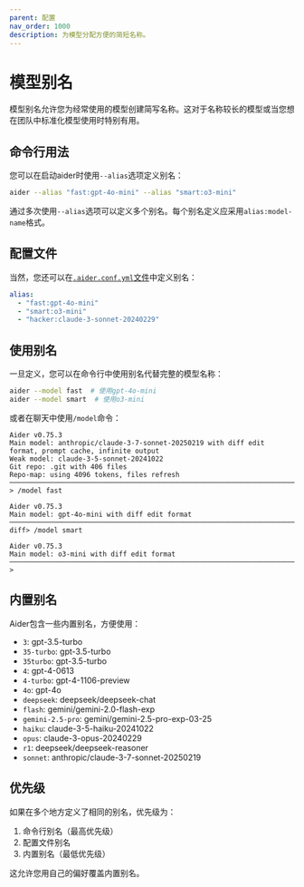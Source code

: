 ```yaml
---
parent: 配置
nav_order: 1000
description: 为模型分配方便的简短名称。
---
```


# 模型别名

模型别名允许您为经常使用的模型创建简写名称。这对于名称较长的模型或当您想在团队中标准化模型使用时特别有用。

## 命令行用法

您可以在启动aider时使用`--alias`选项定义别名：

```bash
aider --alias "fast:gpt-4o-mini" --alias "smart:o3-mini"
```

通过多次使用`--alias`选项可以定义多个别名。每个别名定义应采用`alias:model-name`格式。

## 配置文件

当然，您还可以在[`.aider.conf.yml`文件](https://aider.chat/docs/config/aider_conf.html)中定义别名：

```yaml
alias:
  - "fast:gpt-4o-mini"
  - "smart:o3-mini"
  - "hacker:claude-3-sonnet-20240229"
```

## 使用别名

一旦定义，您可以在命令行中使用别名代替完整的模型名称：

```bash
aider --model fast  # 使用gpt-4o-mini
aider --model smart  # 使用o3-mini
```

或者在聊天中使用`/model`命令：

```
Aider v0.75.3
Main model: anthropic/claude-3-7-sonnet-20250219 with diff edit format, prompt cache, infinite output
Weak model: claude-3-5-sonnet-20241022
Git repo: .git with 406 files
Repo-map: using 4096 tokens, files refresh
─────────────────────────────────────────────────────────────────────────────────────────────────────
> /model fast

Aider v0.75.3
Main model: gpt-4o-mini with diff edit format
─────────────────────────────────────────────────────────────────────────────────────────────────────
diff> /model smart

Aider v0.75.3
Main model: o3-mini with diff edit format
─────────────────────────────────────────────────────────────────────────────────────────────────────
>
```

## 内置别名

Aider包含一些内置别名，方便使用：

<!--[[[cog
import cog
from aider.models import MODEL_ALIASES

for alias, model in sorted(MODEL_ALIASES.items()):
    cog.outl(f"- `{alias}`: {model}")
]]]-->
- `3`: gpt-3.5-turbo
- `35-turbo`: gpt-3.5-turbo
- `35turbo`: gpt-3.5-turbo
- `4`: gpt-4-0613
- `4-turbo`: gpt-4-1106-preview
- `4o`: gpt-4o
- `deepseek`: deepseek/deepseek-chat
- `flash`: gemini/gemini-2.0-flash-exp
- `gemini-2.5-pro`: gemini/gemini-2.5-pro-exp-03-25
- `haiku`: claude-3-5-haiku-20241022
- `opus`: claude-3-opus-20240229
- `r1`: deepseek/deepseek-reasoner
- `sonnet`: anthropic/claude-3-7-sonnet-20250219
<!--[[[end]]]-->

## 优先级

如果在多个地方定义了相同的别名，优先级为：

1. 命令行别名（最高优先级）
2. 配置文件别名
3. 内置别名（最低优先级）

这允许您用自己的偏好覆盖内置别名。
